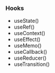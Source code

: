 ### Hooks
- useState()
- useRef()
- useContext()
- useEffect()
- useMemo()
- useCallback()
- useReducer()
- useTransition()
